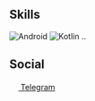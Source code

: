 ## Skills
![Android](https://img.shields.io/badge/-android-green?logo=android&logoColor=white&style=flat-square) 
![Kotlin](https://img.shields.io/badge/-Kotlin-orange?logo=kotlin&logoColor=white&style=flat-square)
..
## Social
<a href="https://t.me/kylichist"><img src="https://upload.wikimedia.org/wikipedia/commons/thumb/8/82/Telegram_logo.svg/768px-Telegram_logo.svg.png" width=16 height=16 /> Telegram</a>
